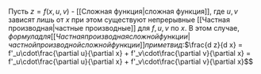 Пусть $z = f(x, u, v)$ - [[Сложная функция|сложная функция]], где $u,v$ зависят лишь от $x$ при этом существуют непрерывные [[Частная производная|частные производные]] для $f, u, v$ по $x$. В этом случае, $формула для [[Частная производная сложной функции|частной производной сложной функции]] примет вид:$$\frac{d z}{d x} = f'_u\cdot\frac{\partial u}{\partial x} + f'_v\cdot\frac{\partial v}{\partial x} = f'_u\cdot\frac{\partial u}{\partial x} + f'_v\cdot\frac{\partial v}{\partial x}$$
